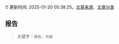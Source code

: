 :alarm_clock: 更新时间: 2025-01-20 05:38:25。[文章来源](/README.md)、[文章分类](/TAGS.md)

## 报告


> 关键字：`报告`、`月报`




